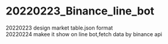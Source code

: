 # 20220223_Binance_line_bot

20220223 design market table.json format  
20220224 makee it show on line bot,fetch data by binance api 
